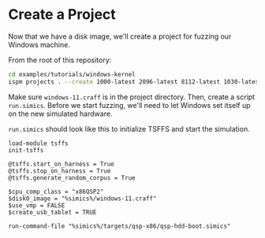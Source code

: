 # Create a Project

Now that we have a disk image, we'll create a project
for fuzzing our Windows machine.

From the root of this repository:

```sh
cd examples/tutorials/windows-kernel
ispm projects . --create 1000-latest 2096-latest 8112-latest 1030-latest 31337-latest --ignore-existing-files
```


Make sure `windows-11.craff` is in the project
directory. Then, create a script `run.simics`. Before
we start fuzzing, we'll need to let Windows set itself
up on the new simulated hardware.

`run.simics` should look like this to initialize TSFFS and start the simulation.

```simics
load-module tsffs
init-tsffs

@tsffs.start_on_harness = True
@tsffs.stop_on_harness = True
@tsffs.generate_random_corpus = True

$cpu_comp_class = "x86QSP2"
$disk0_image = "%simics%/windows-11.craff"
$use_vmp = FALSE
$create_usb_tablet = TRUE

run-command-file "%simics%/targets/qsp-x86/qsp-hdd-boot.simics"
```

